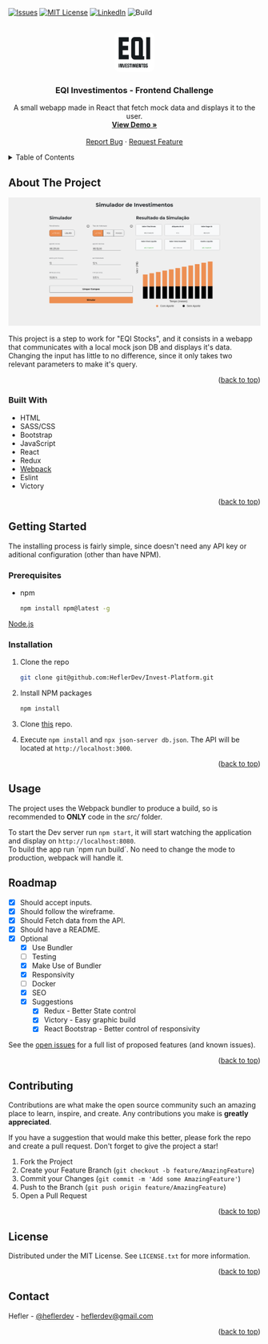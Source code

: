 <div id="top"></div>

[![Issues][issues-shield]][issues-url]
[![MIT License][license-shield]][license-url]
[![LinkedIn][linkedin-shield]][linkedin-url]
![Build](https://img.shields.io/github/workflow/status/heflerdev/invest-platform/Lint?style=for-the-badge)

<br />
<div align="center">
  <a href="https://github.com/heflerdev/Invest-Platform">
    <img src="src/assets/images/eqi_logo.png" alt="Logo" width="80" style="border-radius: 10px;" height="80">
  </a>

  <h3 align="center">EQI Investimentos - Frontend Challenge</h3>

  <p align="center">
     A small webapp made in React that fetch mock data and displays it to the user.
    <br />
    <a href="https://heflerdev_eqi.netlify.app/"><strong>View Demo »</strong></a>
    <br />
    <br />
    <a href="https://github.com/HeflerDev/Invest-Platform/issues">Report Bug</a>
    ·
    <a href="https://github.com/HeflerDev/Invest-Platform/issues">Request Feature</a>
  </p>
</div>

<details>
  <summary>Table of Contents</summary>
  <ol>
    <li>
      <a href="#about-the-project">About The Project</a>
      <ul>
        <li><a href="#built-with">Built With</a></li>
      </ul>
    </li>
    <li>
      <a href="#getting-started">Getting Started</a>
      <ul>
        <li><a href="#prerequisites">Prerequisites</a></li>
        <li><a href="#installation">Installation</a></li>
      </ul>
    </li>
    <li><a href="#usage">Usage</a></li>
    <li><a href="#roadmap">Roadmap</a></li>
    <li><a href="#contributing">Contributing</a></li>
    <li><a href="#license">License</a></li>
    <li><a href="#contact">Contact</a></li>
    <li><a href="#acknowledgments">Acknowledgments</a></li>
  </ol>
</details>

## About The Project

<img src="src/assets/images/screenshot.png" alt="display-img" />

This project is a step to work for "EQI Stocks", and it consists in a webapp that communicates with a local mock json DB and displays it's data.
Changing the input has little to no difference, since it only takes two relevant parameters to make it's query.

<p align="right">(<a href="#top">back to top</a>)</p>

### Built With

* HTML
* SASS/CSS
* Bootstrap
* JavaScript
* React
* Redux
* [Webpack](https://webpack.js.org/)
* Eslint
* Victory

<p align="right">(<a href="#top">back to top</a>)</p>

## Getting Started

The installing process is fairly simple, since doesn't need any API key or aditional configuration (other than have NPM).

### Prerequisites

* npm
  ```sh
  npm install npm@latest -g
  ```
  
[Node.js](https://nodejs.org/en/download/)

### Installation

1. Clone the repo
   ```sh
   git clone git@github.com:HeflerDev/Invest-Platform.git
   ```
2. Install NPM packages
   ```sh
   npm install
   ```
3. Clone [this](https://github.com/eqi-investimentos/desafio-fake-api) repo.

4. Execute `npm install` and `npx json-server db.json`. The API will be located at `http://localhost:3000`.

<p align="right">(<a href="#top">back to top</a>)</p>

## Usage

The project uses the Webpack bundler to produce a build, so is recommended to **ONLY** code in the *src/* folder.

To start the Dev server run `npm start`, it will start watching the application and display on `http://localhost:8080`.<br/>
To build the app run ´npm run build´. No need to change the mode to production, webpack will handle it.
 
## Roadmap

- [x] Should accept inputs.
- [x] Should follow the wireframe.
- [x] Should Fetch data from the API.
- [x] Should have a README.
- [x] Optional
  - [x] Use Bundler
  - [ ] Testing
  - [x] Make Use of Bundler
  - [x] Responsivity
  - [ ] Docker
  - [x] SEO
  - [x] Suggestions
    - [x] Redux - Better State control
    - [x] Victory - Easy graphic build
    - [x] React Bootstrap - Better control of responsivity

See the [open issues](https://github.com/HeflerDev/invest-platform/issues) for a full list of proposed features (and known issues).

<p align="right">(<a href="#top">back to top</a>)</p>

## Contributing

Contributions are what make the open source community such an amazing place to learn, inspire, and create. Any contributions you make is **greatly appreciated**.

If you have a suggestion that would make this better, please fork the repo and create a pull request.
Don't forget to give the project a star!

1. Fork the Project
2. Create your Feature Branch (`git checkout -b feature/AmazingFeature`)
3. Commit your Changes (`git commit -m 'Add some AmazingFeature'`)
4. Push to the Branch (`git push origin feature/AmazingFeature`)
5. Open a Pull Request

<p align="right">(<a href="#top">back to top</a>)</p>

## License

Distributed under the MIT License. See `LICENSE.txt` for more information.

<p align="right">(<a href="#top">back to top</a>)</p>

## Contact

Hefler - [@heflerdev](https://www.instagram.com/heflerdev/) - heflerdev@gmail.com

<p align="right">(<a href="#top">back to top</a>)</p>

[issues-shield]: https://img.shields.io/github/issues/heflerdev/invest-platform.svg?style=for-the-badge
[issues-url]: https://github.com/HeflerDev/invest-platform/issues
[license-shield]: https://img.shields.io/github/license/heflerdev/invest-platform.svg?style=for-the-badge
[license-url]: https://github.com/heflerdev/invest-platform/LICENSE
[linkedin-shield]: https://img.shields.io/badge/-LinkedIn-default.svg?style=for-the-badge&logo=linkedin&colorB=blue
[linkedin-url]: https://linkedin.com/in/heflerdev
[product-screenshot]: images/screenshot.png
